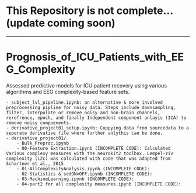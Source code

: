# This Repository is not complete... (update coming soon)
--- 
# Prognosis_of_ICU_Patients_with_EEG_Complexity
Assessed predictive models for ICU patient recovery using various algorithms and EEG complexity-based feature sets.


    - subject_lvl_pipeline.ipynb: an alternative & more involved preprocessing pipline for noisy data. Steps include downsampling, filter, interpolate or remove noisy and non-brain channels, rerefrence, epoch, and finally Independent component anlayis (ICA) to remove noisy compoenents.
    - derivative_project01_setup.ipynb: Coppying data from sourcedata to a seperate derivative file where further anlythis can be done. 
    - derivative_project01/
        - Bulk_Preproc.ipynb
        - 00-Feature Extraction.ipynb (INCOMPLETE CODE): Calculated Various complexy measures with the neurokit2 toolbox. Lempel-ziv complexity (LZc) was calculated with code that was adapted from Schartner et al., 2015 
        - 01-AllComplexityAnalysis.ipynb (INCOMPLETE CODE): 
        - 02-Statistics & sedONvOFF.ipynb (INCOMPLETE CODE): 
        - 03-MachineLearning.ipynb (INCOMPLETE CODE):
        - 04-part2 for all complexity measures.ipynb (INCOMPLETE CODE):
